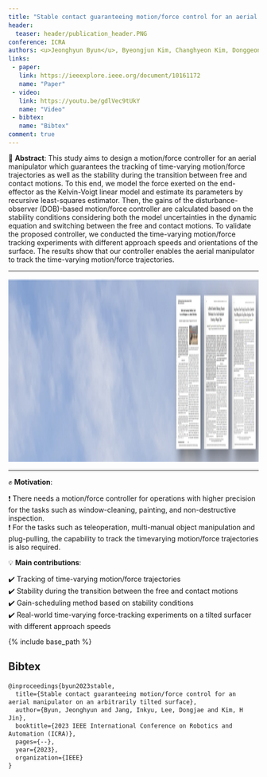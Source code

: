 ```yaml
---
title: "Stable contact guaranteeing motion/force control for an aerial manipulator on an arbitrarily tilted surface"
header:
  teaser: header/publication_header.PNG
conference: ICRA
authors: <u>Jeonghyun Byun</u>, Byeongjun Kim, Changhyeon Kim, Donggeon David Oh, and H. Jin Kim
links:
 - paper:
   link: https://ieeexplore.ieee.org/document/10161172
   name: "Paper"
 - video:
   link: https://youtu.be/gdlVec9tUkY
   name: "Video"
 - bibtex: 
   name: "Bibtex"
comment: true
---
```


📃 **Abstract**: This study aims to design a motion/force controller for an aerial manipulator which guarantees the tracking of time-varying motion/force trajectories as well as the stability during the transition between free and contact motions. To this end, we model the force exerted on the end-effector as the Kelvin-Voigt linear model and estimate its parameters by recursive least-squares estimator. Then, the gains of the disturbance-observer (DOB)-based motion/force controller are calculated based on the stability conditions considering both the model uncertainties in the dynamic equation and switching between the free and contact motions. To validate the proposed controller, we conducted the time-varying motion/force tracking experiments with different approach speeds and orientations of the surface. The results show that our controller enables the aerial manipulator to track the time-varying motion/force trajectories.

---

<center><img src="/images/header/publication_header.PNG" width="649" height="369"></center>

---

✊ **Motivation**: 

❗ There needs a motion/force controller for operations with higher precision for the tasks such as window-cleaning, painting, and non-destructive inspection. <br> 
❗ For the tasks such as teleoperation, multi-manual object manipulation and plug-pulling, the capability to track the timevarying motion/force trajectories is also required.

💡 **Main contributions**: 

✔️ Tracking of time-varying motion/force trajectories <br>
✔️ Stability during the transition between the free and contact motions <br>
✔️ Gain-scheduling method based on stability conditions <br>
✔️  Real-world time-varying force-tracking experiments on a tilted surfacer with different approach speeds 

{% include base_path %}

## Bibtex <a id="bibtex"></a>
```
@inproceedings{byun2023stable,
  title={Stable contact guaranteeing motion/force control for an aerial manipulator on an arbitrarily tilted surface},
  author={Byun, Jeonghyun and Jang, Inkyu, Lee, Dongjae and Kim, H Jin},
  booktitle={2023 IEEE International Conference on Robotics and Automation (ICRA)},
  pages={--},
  year={2023},
  organization={IEEE}
}
```
